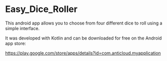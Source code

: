 # Easy_Dice_Roller
This android app allows you to choose from four different dice to roll using a simple interface.

It was developed with Kotlin and can be downloaded for free on the Android app store:

https://play.google.com/store/apps/details?id=com.anticloud.myapplication

